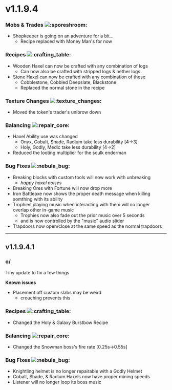 # v1.1.9.4

### **Mobs & Trades** ![:sporeshroom:](https://cdn.discordapp.com/emojis/1220560836297359461.webp?size=56\&quality=lossless)﻿﻿﻿

* Shopkeeper is going on an adventure for a bit...
  * Recipe replaced with Money Man's for now

### **Recipes** ![:crafting\_table:](https://cdn.discordapp.com/emojis/1223312614243962921.webp?size=56\&quality=lossless)﻿﻿

* Wooden Haxel can now be crafted with any combination of logs
  * Can now also be crafted with stripped logs & nether logs
* Stone Haxel can now be crafted with any combination of these
  * Cobblestone, Cobbled Deepslate, Blackstone
  * Replaced the normal stone in the recipe

### **Texture Changes** ![:texture\_changes:](https://cdn.discordapp.com/emojis/1175923191869345873.webp?size=56\&quality=lossless)﻿﻿

* Moved the token's trader's unibrow down

### **Balancing** ![:repair\_core:](https://cdn.discordapp.com/emojis/1223313088908890142.webp?size=56\&quality=lossless)﻿﻿

* Haxel Ability use was changed
  * Onyx, Cobalt, Shade, Radium take less durability \[4->3]
  * Holy, Godly, Medic take less durability \[4->2]
* Reduced the looting multiplier for the sculk enderman

### **Bug Fixes** ![:nebula\_bug:](https://cdn.discordapp.com/emojis/1174855831473365044.webp?size=56\&quality=lossless)

* Breaking blocks with custom tools will now work with unbreaking
  * _happy haxel noises_
* Breaking Ores with Fortune will now drop more
* Iron Battleaxe now shows the proper death message when killing somthing with its ability
* Trophies playing music when interacting with them will no longer overlap other in-game music
  * Trophies now also fade out the prior music over 5 seconds
  * and is now controlled by the "music" audio slider
* Trapdoors now open/close at the same speed as the normal trapdoors



***

## v1.1.9.4.1

### o/

Tiny update to fix a few things

**Known issues**

* Placement off custom slabs may be weird
  * crouching prevents this

### **Recipes** ![:crafting\_table:](https://cdn.discordapp.com/emojis/1223312614243962921.webp?size=56\&quality=lossless)﻿﻿

* Changed the Holy & Galaxy Burstbow Recipe

### **Balancing** ![:repair\_core:](https://cdn.discordapp.com/emojis/1223313088908890142.webp?size=56\&quality=lossless)﻿﻿

* Changed the Snowman boss's fire rate \[0.25s->0.55s]

### **Bug Fixes** ![:nebula\_bug:](https://cdn.discordapp.com/emojis/1174855831473365044.webp?size=56\&quality=lossless)

* Knightling helmet is no longer repairable with a Godly Helmet
* Cobalt, Shade, & Radium Haxels now have proper mining speeds
* Listener will no longer loop its boss music
